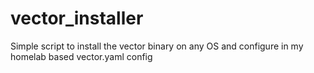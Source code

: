 # vector_installer
Simple script to install the vector binary on any OS and configure in my homelab based vector.yaml config
